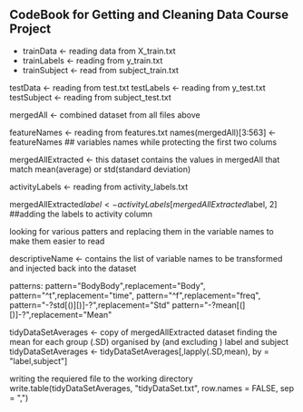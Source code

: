 ## CodeBook for Getting and Cleaning Data Course Project


- trainData <- reading data from X_train.txt
- trainLabels <- reading from y_train.txt
- trainSubject <- read from subject_train.txt

testData <- reading from test.txt
testLabels <- reading from y_test.txt  
testSubject <- reading from subject_test.txt

mergedAll <- combined dataset from all files above


featureNames <- reading from features.txt
names(mergedAll)[3:563] <- featureNames ## variables names while protecting the first two colums 

mergedAllExtracted <- this dataset contains the values in mergedAll that match mean(average) or std(standard deviation)

activityLabels <- reading from activity_labels.txt

mergedAllExtracted$label <- activityLabels[mergedAllExtracted$label, 2] ##adding the labels to activity column

looking for various patters and replacing them in the variable names to make them easier to read

descriptiveName  <- contains the list of variable names to be transformed and injected back into the dataset

patterns:
pattern="BodyBody",replacement="Body", 
pattern="^t",replacement="time", 
pattern="^f",replacement="freq", 
pattern="-?std[()][)]-?",replacement="Std"
pattern="-?mean[(][)]-?",replacement="Mean"



tidyDataSetAverages <- copy of mergedAllExtracted dataset
finding the mean for each group (.SD) organised by (and excluding ) label and subject
tidyDataSetAverages <- tidyDataSetAverages[,lapply(.SD,mean), by = "label,subject"] 

writing the requiered file to the working directory
write.table(tidyDataSetAverages, "tidyDataSet.txt", row.names = FALSE, sep = ",")

